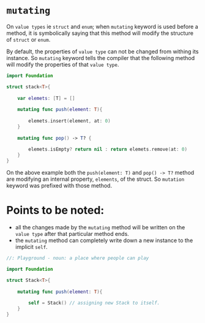# `mutating`
On `value types` ie `struct` and `enum`; when `mutating` keyword is used before a method, it is symbolically saying that this 
method will modify the structure of `struct` or `enum`.

By default, the properties of `value type` can not be changed from withing its instance. So `mutating` keyword tells the 
compiler that the following method will modify the properties of that `value type`. 

```swift
import Foundation

struct stack<T>{
    
    var elemets: [T] = []
    
    mutating func push(element: T){
        
        elemets.insert(element, at: 0)
    }
    
    mutating func pop() -> T? {
        
        elemets.isEmpty? return nil : return elemets.remove(at: 0)
    }
}
```
On the above example both the `push(element: T)` and `pop() -> T?` method are modifying an internal property, `elements`, of the struct. So `mutation` keyword was prefixed with those method.

# Points to be noted:
+ all the changes made by the `mutating` method will be written on the `value type` after that particular method ends.
+ the `mutating` method can completely write down a new instance to the implicit `self`.
```swift
//: Playground - noun: a place where people can play

import Foundation

struct Stack<T>{
    
    mutating func push(element: T){
    
        self = Stack() // assigning new Stack to itself.
    }
}
```
